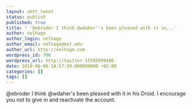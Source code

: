 ```yaml
---
layout: aktt_tweet
status: publish
published: true
title: ! '@ebroder I think @wdaher''s been pleased with it in...'
author: nelhage
author_login: nelhage
author_email: nelhage@mit.edu
author_url: http://nelhage.com
wordpress_id: 706
wordpress_url: http://twitter-15585999406
date: 2010-06-06 18:57:59.000000000 +02:00
categories: []
tags: []
---
```

@ebroder I think @wdaher's been pleased with it in his Droid. I encourage you not to give in and reactivate the account.
